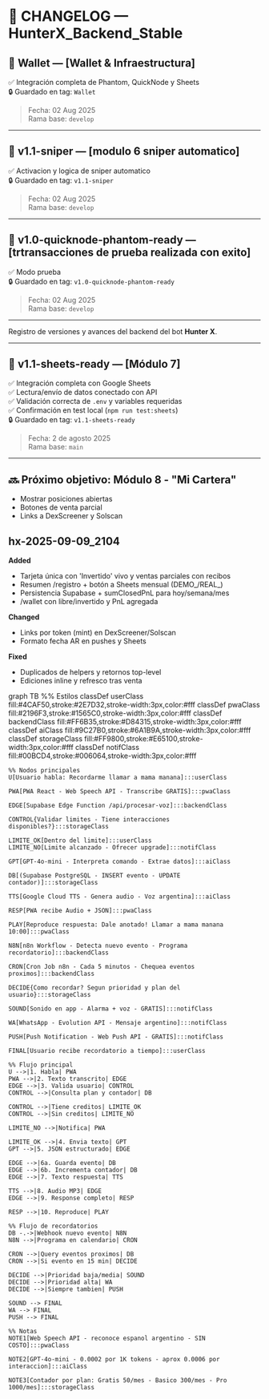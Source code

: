 # 🧾 CHANGELOG — HunterX_Backend_Stable

## 📌 Wallet — [Wallet & Infraestructura]

✅ Integración completa de Phantom, QuickNode y Sheets  
🔒 Guardado en tag: `Wallet`

> Fecha: 02 Aug 2025  
> Rama base: `develop`

---


## 📌 v1.1-sniper — [modulo 6 sniper automatico]

✅ Activacion y logica de sniper automatico  
🔒 Guardado en tag: `v1.1-sniper`

> Fecha: 02 Aug 2025  
> Rama base: `develop`

---


## 📌 v1.0-quicknode-phantom-ready — [trtransacciones de prueba realizada con exito]

✅ Modo prueba  
🔒 Guardado en tag: `v1.0-quicknode-phantom-ready`

> Fecha: 02 Aug 2025  
> Rama base: `develop`

---


Registro de versiones y avances del backend del bot **Hunter X**.

---

## 📌 v1.1-sheets-ready — [Módulo 7]

✅ Integración completa con Google Sheets  
✅ Lectura/envío de datos conectado con API  
✅ Validación correcta de `.env` y variables requeridas  
✅ Confirmación en test local (`npm run test:sheets`)  
🔒 Guardado en tag: `v1.1-sheets-ready`

> Fecha: 2 de agosto 2025  
> Rama base: `main`

---

## 🔜 Próximo objetivo: Módulo 8 - "Mi Cartera"
- Mostrar posiciones abiertas
- Botones de venta parcial
- Links a DexScreener y Solscan

## hx-2025-09-09_2104
**Added**
- Tarjeta única con 'Invertido' vivo y ventas parciales con recibos
- Resumen /registro + botón a Sheets mensual (DEMO_/REAL_)
- Persistencia Supabase + sumClosedPnL para hoy/semana/mes
- /wallet con libre/invertido y PnL agregada

**Changed**
- Links por token (mint) en DexScreener/Solscan
- Formato fecha AR en pushes y Sheets

**Fixed**
- Duplicados de helpers y retornos top-level
- Ediciones inline y refresco tras venta

graph TB
    %% Estilos
    classDef userClass fill:#4CAF50,stroke:#2E7D32,stroke-width:3px,color:#fff
    classDef pwaClass fill:#2196F3,stroke:#1565C0,stroke-width:3px,color:#fff
    classDef backendClass fill:#FF6B35,stroke:#D84315,stroke-width:3px,color:#fff
    classDef aiClass fill:#9C27B0,stroke:#6A1B9A,stroke-width:3px,color:#fff
    classDef storageClass fill:#FF9800,stroke:#E65100,stroke-width:3px,color:#fff
    classDef notifClass fill:#00BCD4,stroke:#006064,stroke-width:3px,color:#fff

    %% Nodos principales
    U[Usuario habla: Recordarme llamar a mama manana]:::userClass
    
    PWA[PWA React - Web Speech API - Transcribe GRATIS]:::pwaClass
    
    EDGE[Supabase Edge Function /api/procesar-voz]:::backendClass
    
    CONTROL{Validar limites - Tiene interacciones disponibles?}:::storageClass
    
    LIMITE_OK[Dentro del limite]:::userClass
    LIMITE_NO[Limite alcanzado - Ofrecer upgrade]:::notifClass
    
    GPT[GPT-4o-mini - Interpreta comando - Extrae datos]:::aiClass
    
    DB[(Supabase PostgreSQL - INSERT evento - UPDATE contador)]:::storageClass
    
    TTS[Google Cloud TTS - Genera audio - Voz argentina]:::aiClass
    
    RESP[PWA recibe Audio + JSON]:::pwaClass
    
    PLAY[Reproduce respuesta: Dale anotado! Llamar a mama manana 10:00]:::pwaClass
    
    N8N[n8n Workflow - Detecta nuevo evento - Programa recordatorio]:::backendClass
    
    CRON[Cron Job n8n - Cada 5 minutos - Chequea eventos proximos]:::backendClass
    
    DECIDE{Como recordar? Segun prioridad y plan del usuario}:::storageClass
    
    SOUND[Sonido en app - Alarma + voz - GRATIS]:::notifClass
    
    WA[WhatsApp - Evolution API - Mensaje argentino]:::notifClass
    
    PUSH[Push Notification - Web Push API - GRATIS]:::notifClass
    
    FINAL[Usuario recibe recordatorio a tiempo]:::userClass

    %% Flujo principal
    U -->|1. Habla| PWA
    PWA -->|2. Texto transcrito| EDGE
    EDGE -->|3. Valida usuario| CONTROL
    CONTROL -->|Consulta plan y contador| DB
    
    CONTROL -->|Tiene creditos| LIMITE_OK
    CONTROL -->|Sin creditos| LIMITE_NO
    
    LIMITE_NO -->|Notifica| PWA
    
    LIMITE_OK -->|4. Envia texto| GPT
    GPT -->|5. JSON estructurado| EDGE
    
    EDGE -->|6a. Guarda evento| DB
    EDGE -->|6b. Incrementa contador| DB
    EDGE -->|7. Texto respuesta| TTS
    
    TTS -->|8. Audio MP3| EDGE
    EDGE -->|9. Response completo| RESP
    
    RESP -->|10. Reproduce| PLAY
    
    %% Flujo de recordatorios
    DB -.->|Webhook nuevo evento| N8N
    N8N -->|Programa en calendario| CRON
    
    CRON -->|Query eventos proximos| DB
    CRON -->|Si evento en 15 min| DECIDE
    
    DECIDE -->|Prioridad baja/media| SOUND
    DECIDE -->|Prioridad alta| WA
    DECIDE -->|Siempre tambien| PUSH
    
    SOUND --> FINAL
    WA --> FINAL
    PUSH --> FINAL

    %% Notas
    NOTE1[Web Speech API - reconoce espanol argentino - SIN COSTO]:::pwaClass
    
    NOTE2[GPT-4o-mini - 0.0002 por 1K tokens - aprox 0.0006 por interaccion]:::aiClass
    
    NOTE3[Contador por plan: Gratis 50/mes - Basico 300/mes - Pro 1000/mes]:::storageClass
